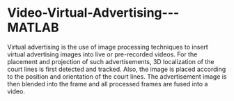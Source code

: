 # Video-Virtual-Advertising---MATLAB

Virtual advertising is the use of image processing techniques to insert virtual advertising images into live or pre-recorded videos. For the placement and projection of such advertisements, 3D localization of the court lines is first detected and tracked. Also, the image is placed according to the position and orientation of the court lines. The advertisement image is then blended into the frame and all processed frames are fused into a video.

